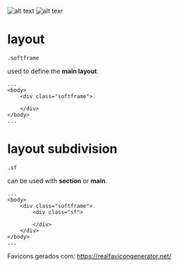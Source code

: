 ![alt text](https://i.imgur.com/OH61MaL.png)
![alt texr](https://i.imgur.com/lmDATtt.png)

# layout
`.softframe`

used to define the __main layout__.
```
...
<body>
    <div class="softframe">

    </div>
</body>
...
```

# layout subdivision
`.sf`

can be used with **section** or __main__.
```
...
<body>
    <div class="softframe">
        <div class="sf">

        </div>
    </div>
</body>
...
```
Favicons gerados com: https://realfavicongenerator.net/